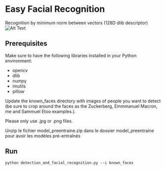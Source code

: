 # Easy Facial Recognition

Recognition by minimum norm between vectors (128D dlib descriptor)
![Alt Text](readme.gif)


## Prerequisites

Make sure to have the following libraries installed in your Python environment:

- opencv
- dlib
- numpy
- imutils
- pillow

Update the known_faces directory with images of people you want to detect (be sure to crop around the faces as the Zuckerberg, Emmmanuel Macron, me and Sammuel Etoo examples.).

Please only use .jpg or .png files.


Unzip le fichier model_preentraine.zip dans le dossier model_preentraine pour avoir les modèles pré-entraînés

## Run

```
python detection_and_facial_recognition.py --i known_faces
```

